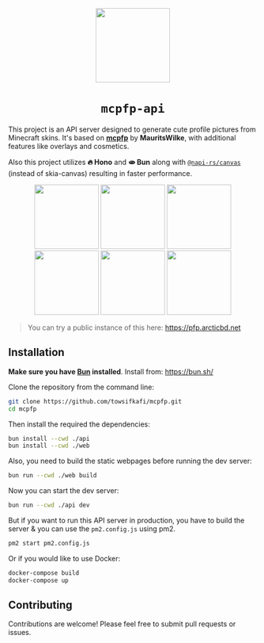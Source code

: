 <div align="center">
<img width="150" src="https://github.com/user-attachments/assets/59b82859-ccfa-4b06-ba7a-8160add8fdbf">
<br>

# `mcpfp-api`
</div>


This project is an API server designed to generate cute profile pictures from Minecraft skins. It's based on [**mcpfp**](https://github.com/MauritsWilke/mcpfp) by **MauritsWilke**, with additional features like overlays and cosmetics.

Also this project utilizes **🔥 Hono** and **🫓 Bun** along with [`@napi-rs/canvas`](https://www.npmjs.com/package/@napi-rs/canvas) (instead of skia-canvas) resulting in faster performance.

<div align="center">
<img width="130" src="https://github.com/user-attachments/assets/a4feaa87-09a2-424c-a5f2-36edae1f6a29">
<img width="130" src="https://github.com/user-attachments/assets/6a865eeb-db83-4926-90e2-d4c50b55e1da">
<img width="130" src="https://github.com/user-attachments/assets/75e5be95-57a6-4736-9662-6e91f1950a13">
<img width="130" src="https://github.com/user-attachments/assets/ea91189b-c948-4569-b4e1-88674fb86a38">
<img width="130" src="https://github.com/user-attachments/assets/a9432826-ec91-48d8-87de-af2c5f02dcc2">
<img width="130" src="https://github.com/user-attachments/assets/8b8a0103-3abc-47bf-9e94-8756e77ae438">
</div>

> You can try a public instance of this here: https://pfp.arcticbd.net

## Installation
**Make sure you have [Bun](https://bun.sh/) installed**. Install from: https://bun.sh/

Clone the repository from the command line:
```bash
git clone https://github.com/towsifkafi/mcpfp.git
cd mcpfp
```
Then install the required the dependencies:
```bash
bun install --cwd ./api
bun install --cwd ./web
``` 
Also, you need to build the static webpages before running the dev server:
```bash
bun run --cwd ./web build
```

Now you can start the dev server:
```bash
bun run --cwd ./api dev
```

But if you want to run this API server in production, you have to build the server & you can use the `pm2.config.js` using pm2.
```bash
pm2 start pm2.config.js
```
Or if you would like to use Docker:
```bash
docker-compose build
docker-compose up
```
## Contributing
Contributions are welcome! Please feel free to submit pull requests or issues.